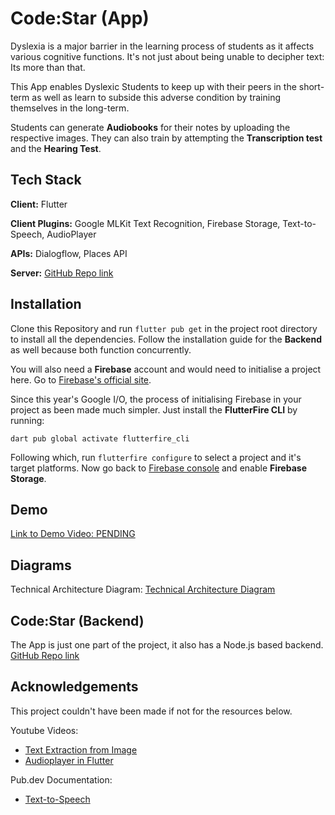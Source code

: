 
# Code:Star (App)

Dyslexia is a major barrier in the learning process of students as it affects various cognitive functions. It's not just about being unable to decipher text: Its more than that.

This App enables Dyslexic Students to keep up with their peers in the short-term as well as learn to subside this adverse condition by training themselves in the long-term.

Students can generate **Audiobooks** for their notes by uploading the respective images. They can also train by attempting the **Transcription test** and the **Hearing Test**.
## Tech Stack

**Client:** Flutter

**Client Plugins:** Google MLKit Text Recognition, Firebase Storage, Text-to-Speech, AudioPlayer

**APIs:** Dialogflow, Places API

**Server:** [GitHub Repo link](https://github.com/Calladrus2001/CodeStar-Backend)


## Installation

Clone this Repository and run `flutter pub get` in the project root directory to install all the dependencies. Follow the installation guide for the **Backend** as well because both function concurrently.

You will also need a **Firebase** account and would need to initialise a project here. Go to [Firebase's official site](https://firebase.google.com).

Since this year's Google I/O, the process of initialising Firebase in your project as been made much simpler. Just install the **FlutterFire CLI** by running:

`dart pub global activate flutterfire_cli`

Following which, run `flutterfire configure` to select a project and it's target platforms. Now go back to [Firebase console](https://console.firebase.google.com/u/0/) and enable **Firebase Storage**.
## Demo

[Link to Demo Video: PENDING]()


## Diagrams
Technical Architecture Diagram:
[Technical Architecture Diagram](https://drive.google.com/file/d/1TWXRNlNP5wu570d1JdN8t6lYBUZYDzcp/view?usp=share_link)


## Code:Star (Backend)

The App is just one part of the project, it also has a Node.js based backend. [GitHub Repo link](https://github.com/Calladrus2001/CodeStar-Backend)


## Acknowledgements
This project couldn't have been made if not for the resources below.

Youtube Videos:
- [Text Extraction from Image](https://www.youtube.com/watch?v=jZqTjFOxiC4&t=286s)
- [Audioplayer in Flutter](https://www.youtube.com/watch?v=MB3YGQ-O1lk)

Pub.dev Documentation:
- [Text-to-Speech](https://pub.dev/packages/text_to_speech)


